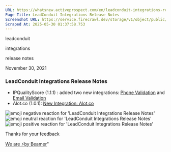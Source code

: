 ```yaml
---
URL: https://whatsnew.activeprospect.com/en/leadconduit-integrations-release-notes-9mbaSYh2V
Page Title: LeadConduit Integrations Release Notes
Screenshot URL: https://service.firecrawl.dev/storage/v1/object/public/media/screenshot-5733077c-c4f0-4521-bbf2-4b6bb9afdd1e.png
Scraped At: 2025-05-30 01:37:58.753
---
```

leadconduit





integrations





release notes



November 30, 2021

### LeadConduit Integrations Release Notes

- IPQualityScore (1.1.1) : added two new integrations: [Phone Validation](https://whatsnew.activeprospect.com/en/new-integration-ipqualityscore-phone-validation) and [Email Validation](https://whatsnew.activeprospect.com/en/new-integration-ipqualityscore-email-validation)
- Alot.co (1.0.1): [New Integration: Alot.co](https://whatsnew.activeprospect.com/en/new-integration-alotco-add-a-lead)

![emoji negative reaction for 'LeadConduit Integrations Release Notes'](https://app.getbeamer.com/images/emojiNeg.svg)![emoji neutral reaction for 'LeadConduit Integrations Release Notes'](https://app.getbeamer.com/images/emojiNeut.svg)![emoji positive reaction for 'LeadConduit Integrations Release Notes'](https://app.getbeamer.com/images/emojiPos.svg)

Thanks for your feedback

[We are ⚡by Beamer](https://www.getbeamer.com/?ref=watermark_MErKJCnu12412_public&company=ActiveProspect&watermarkRef=powered&utm_term=MErKJCnu12412&utm_content=ActiveProspect&utm_source=standalone&utm_medium=footer&utm_campaign=powered)"

